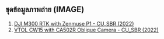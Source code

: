 ## ชุดข้อมูลภาพถ่าย (IMAGE)
1. [DJI M300 RTK with Zenmuse P1 - CU_SBR (2022)](https://chula-my.sharepoint.com/:f:/g/personal/thirawat_b_alumni_chula_ac_th/EklbnRgoWBpOg4SzkcunnNcBEVTdlEt-mcVGsleWtVM20g?e=4RvUsi)
2. [VTOL CW15 with CA502R Oblique Camera - CU_SBR (2022)](https://chula-my.sharepoint.com/:f:/g/personal/thirawat_b_alumni_chula_ac_th/Eq0dXchaKu1KjkhTokmKOYYBXcNkwPBF-QAMMrWlghhTkw?e=zOBgtZ)      
